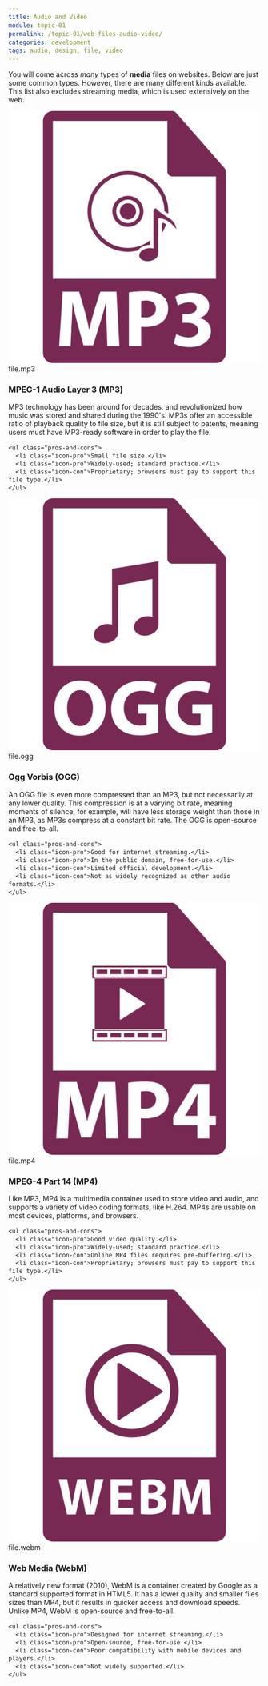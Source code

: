 ```yaml
---
title: Audio and Video
module: topic-01
permalink: /topic-01/web-files-audio-video/
categories: development
tags: audio, design, file, video
---
```


<div class="divider-heading"></div>


You will come across _many_ types of **media** files on websites. Below are just some common types. However, there are many different kinds available. This list also excludes streaming media, which is used extensively on the web.


<div class="divider-pg"></div>


<div class="row img-text-columns">
  <div class="col-lg-2">
    <img src="../img/web-av-mp3.svg" title="MP3" alt="mp3 icon" />
    <span>file.mp3</span>
  </div>
  <div class="col-lg-10">
    <h3>MPEG-1 Audio Layer 3 (<b>MP3</b>)</h3>
    <p>MP3 technology has been around for decades, and revolutionized how music was stored and shared during the 1990's. MP3s offer an accessible ratio of playback quality to file size, but it is still subject to patents, meaning users must have MP3-ready software in order to play the file.</p>

    <ul class="pros-and-cons">
      <li class="icon-pro">Small file size.</li>
      <li class="icon-pro">Widely-used; standard practice.</li>
      <li class="icon-con">Proprietary; browsers must pay to support this file type.</li>
    </ul>
  </div>
</div>

<div class="row img-text-columns">
  <div class="col-lg-2">
    <img class="x-small" src="../img/web-av-ogg.svg" title="OGG" alt="ogg icon" />
    <span>file.ogg</span>
  </div>
  <div class="col-lg-10">
    <h3>Ogg Vorbis (<b>OGG</b>)</h3>
    <p>An OGG file is even more compressed than an MP3, but not necessarily at any lower quality. This compression is at a varying bit rate, meaning moments of silence, for example, will have less storage weight than those in an MP3, as MP3s compress at a constant bit rate. The OGG is open-source and free-to-all.</p>

    <ul class="pros-and-cons">
      <li class="icon-pro">Good for internet streaming.</li>
      <li class="icon-pro">In the public domain, free-for-use.</li>
      <li class="icon-con">Limited official development.</li>
      <li class="icon-con">Not as widely recognized as other audio formats.</li>
    </ul>
  </div>
</div>

<div class="row img-text-columns">
  <div class="col-lg-2">
    <img src="../img/web-av-mp4.svg" title="MP4" alt="mp4 icon" />
    <span>file.mp4</span>
  </div>
  <div class="col-lg-10">
    <h3>MPEG-4 Part 14 (<b>MP4</b>)</h3>
    <p>Like MP3, MP4 is a multimedia container used to store video and audio, and supports a variety of video coding formats, like H.264. MP4s are usable on most devices, platforms, and browsers.</p>

    <ul class="pros-and-cons">
      <li class="icon-pro">Good video quality.</li>
      <li class="icon-pro">Widely-used; standard practice.</li>
      <li class="icon-con">Online MP4 files requires pre-buffering.</li>
      <li class="icon-con">Proprietary; browsers must pay to support this file type.</li>
    </ul>
  </div>
</div>

<div class="row img-text-columns">
  <div class="col-lg-2">
    <img src="../img/web-av-webm.svg" title="WebM" alt="webm icon" />
    <span>file.webm</span>
  </div>
  <div class="col-lg-10">
    <h3>Web Media (<b>WebM</b>)</h3>
    <p>A relatively new format (2010), WebM is a container created by Google as a standard supported format in HTML5. It has a lower quality and smaller files sizes than MP4, but it results in quicker access and download speeds. Unlike MP4, WebM is open-source and free-to-all.</p>

    <ul class="pros-and-cons">
      <li class="icon-pro">Designed for internet streaming.</li>
      <li class="icon-pro">Open-source, free-for-use.</li>
      <li class="icon-con">Poor compatibility with mobile devices and players.</li>
      <li class="icon-con">Not widely supported.</li>
    </ul>
  </div>
</div>
